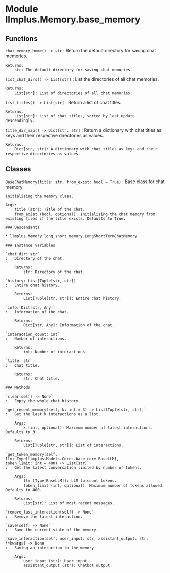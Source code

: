 Module llmplus.Memory.base_memory
=================================

Functions
---------

    
`chat_memory_home() ‑> str`
:   Return the default directory for saving chat memories.
    
    Returns:
        str: The default directory for saving chat memories.

    
`list_chat_dirs() ‑> List[str]`
:   List the directories of all chat memories.
    
    Returns:
        List[str]: List of directories of all chat memories.

    
`list_titles() ‑> List[str]`
:   Return a list of chat titles.
    
    Returns:
        List[str]: List of chat titles, sorted by last update descendingly.

    
`title_dir_map() ‑> Dict[str, str]`
:   Return a dictionary with chat titles as keys and their respective directories as values.
    
    Returns:
        Dict[str, str]: A dictionary with chat titles as keys and their respective directories as values.

Classes
-------

`BaseChatMemory(title: str, from_exist: bool = True)`
:   Base class for chat memory.
        
    
    Initialising the memory class.
    
    Args:
        title (str): Title of the chat.
        from_exist (bool, optional): Initialising the chat memory from existing files if the title exists. Defaults to True.

    ### Descendants

    * llmplus.Memory.long_short_memory.LongShortTermChatMemory

    ### Instance variables

    `chat_dir: str`
    :   Directory of the chat.
        
        Returns:
            str: Directory of the chat.

    `history: List[Tuple[str, str]]`
    :   Entire chat history.
        
        Returns:
            List[Tuple[str, str]]: Entire chat history.

    `info: Dict[str, Any]`
    :   Information of the chat.
        
        Returns:
            Dict[str, Any]: Information of the chat.

    `interaction_count: int`
    :   Number of interactions.
        
        Returns:
            int: Number of interactions.

    `title: str`
    :   Chat title.
        
        Returns:
            str: Chat title.

    ### Methods

    `clear(self) ‑> None`
    :   Empty the whole chat history.

    `get_recent_memory(self, k: int = 3) ‑> List[Tuple[str, str]]`
    :   Get the last k interactions as a list.
        
        Args:
            k (int, optional): Maximum number of latest interactions. Defaults to 3.
        
        Returns:
            List[Tuple[str, str]]: List of interactions.

    `get_token_memory(self, llm: Type[llmplus.Models.Cores.base_core.BaseLLM], token_limit: int = 400) ‑> List[str]`
    :   Get the latest conversation limited by number of tokens.
        
        Args:
            llm (Type[BaseLLM]): LLM to count tokens.
            token_limit (int, optional): Maximum number of tokens allowed. Defaults to 400.
        
        Returns:
            List[str]: List of most recent messages.

    `remove_last_interaction(self) ‑> None`
    :   Remove the latest interaction.

    `save(self) ‑> None`
    :   Save the current state of the memory.

    `save_interaction(self, user_input: str, assistant_output: str, **kwargs) ‑> None`
    :   Saving an interaction to the memory.
        
        Args:
            user_input (str): User input.
            assistant_output (str): Chatbot output.
